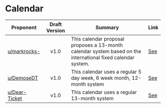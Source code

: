 # Calendar

| Proponent                                             | Draft Version | Summary                                                                | Link                                                                                                    |
| ----------------------------------------------------- | :-----------: | ---------------------------------------------------------------------- | ------------------------------------------------------------------------------------------------------- |
| [u/markrocks-](https://www.reddit.com/u/markrocks-)       |     v1.0      | This calendar proposal proposes a 13-month calendar system based on the international fixed calendar system. | [See](https://www.reddit.com/r/EncapsulatedLanguage/comments/igc3fv/international_fixed_calendar/) |
| [u/DemoseDT](https://www.reddit.com/u/DemoseDT)       |     v1.0      | This calendar uses a regular 5 day week, 6 week month, 12-month system | [See](https://www.reddit.com/r/EncapsulatedLanguage/comments/hhy9ki/draft_proposal_perennial_calendar/) |
| [u/Dear-Ticket](https://www.reddit.com/u/Dear-Ticket) |     v1.0      | This calendar uses a regular 13-month system                           | [See](https://www.reddit.com/r/EncapsulatedLanguage/comments/hgspol/calendar_system/)                   |